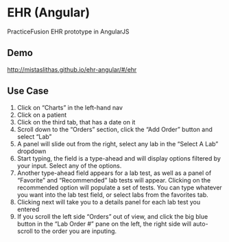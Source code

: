 EHR (Angular)
=========

PracticeFusion EHR prototype in AngularJS

## Demo
http://mistaslithas.github.io/ehr-angular/#/ehr

## Use Case
1. Click on “Charts” in the left-hand nav
2. Click on a patient
3. Click on the third tab, that has a date on it
4. Scroll down to the “Orders” section, click the “Add Order” button and select “Lab”
5. A panel will slide out from the right, select any lab in the “Select A Lab” dropdown
6. Start typing, the field is a type-ahead and will display options filtered by your input. Select any of the options.
7. Another type-ahead field appears for a lab test, as well as a panel of “Favorite” and “Recommended” lab tests will appear. Clicking on the recommended option will populate a set of tests. You can type whatever you want into the lab test field, or select labs from the favorites tab.
8. Clicking next will take you to a details panel for each lab test you entered
9. If you scroll the left side “Orders” out of view, and click the big blue button in the “Lab Order #” pane on the left, the right side will auto-scroll to the order you are inputing.